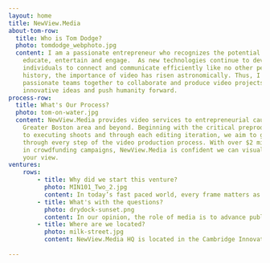 ```yaml
---
layout: home
title: NewView.Media
about-tom-row:
  title: Who is Tom Dodge?
  photo: tomdodge_webphoto.jpg
  content: I am a passionate entrepreneur who recognizes the potential of media to
    educate, entertain and engage.  As new technologies continue to develop and allow
    individuals to connect and communicate efficiently like no other period in our
    history, the importance of video has risen astronomically. Thus, I strive to gather
    passionate teams together to collaborate and produce video projects that promote
    innovative ideas and push humanity forward.
process-row:
  title: What's Our Process?
  photo: tom-on-water.jpg
  content: NewView.Media provides video services to entrepreneurial causes in the
    Greater Boston area and beyond. Beginning with the critical preproduction phase,
    to executing shoots and through each editing iteration, we aim to guide our clients
    through every step of the video production process. With over $2 million raised
    in crowdfunding campaigns, NewView.Media is confident we can visually communicate
    your view.
ventures:
    rows:
        - title: Why did we start this venture?
          photo: MIN101_Two_2.jpg
          content: In today’s fast paced world, every frame matters as viewers have an overload of content competing for their attention. With new technologies, the barriers to create video content has decreased. However, the importance of telling stories that advance humanity has never been greater. Through the medium of video, we intend to educate, entertain and motivate action.
        - title: What's with the questions?
          photo: drydock-sunset.png
          content: In our opinion, the role of media is to advance public discussion. Unfortunately, the current media landscape inconsistently stimulates an intellectual forum that leads to action towards socially responsible causes. Therefore, NewView.Media will produce video content that engages our audience to think about new views.
        - title: Where are we located?
          photo: milk-street.jpg
          content: NewView.Media HQ is located in the Cambridge Innovation Center’s 50 Milk Street building, where we are surrounded by a world class entrepreneurial community. We welcome collaborators to swing by our space for ideation sessions, filming content or to discuss your video strategy.
            
---
```

